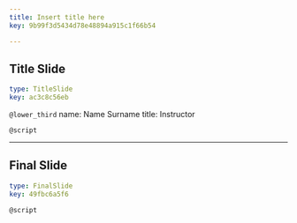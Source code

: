 ```yaml
---
title: Insert title here
key: 9b99f3d5434d78e48894a915c1f66b54

---
```

## Title Slide

```yaml
type: TitleSlide
key: ac3c8c56eb
```





`@lower_third`
name: Name Surname
title: Instructor

`@script`




---
## Final Slide

```yaml
type: FinalSlide
key: 49fbc6a5f6
```






`@script`



